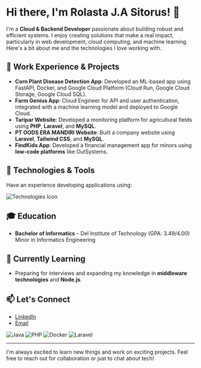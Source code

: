 # Hi there, I'm Rolasta J.A Sitorus! 👋

I'm a **Cloud & Backend Developer** passionate about building robust and efficient systems. I enjoy creating solutions that make a real impact, particularly in web development, cloud computing, and machine learning. Here's a bit about me and the technologies I love working with.

## 💼 Work Experience & Projects

- **Corn Plant Disease Detection App**: Developed an ML-based app using FastAPI, Docker, and Google Cloud Platform (Cloud Run, Google Cloud Storage, Google Cloud SQL).
- **Farm Genius App**: Cloud Engineer for API and user authentication, integrated with a machine learning model and deployed to Google Cloud.
- **Taripar Website**: Developed a monitoring platform for agricultural fields using **PHP**, **Laravel**, and **MySQL**.
- **PT OODS ERA MANDIRI Website**: Built a company website using **Laravel**, **Tailwind CSS**, and **MySQL**.
- **FindKids App**: Developed a financial management app for minors using **low-code platforms** like OutSystems.

## 🚀 Technologies & Tools

Have an experience developing applications using:

![Technologies Icon](./path-to-icon-set/A_clean,_modern_icon_set_representing_various_tech.png)

## 🎓 Education

- **Bachelor of Informatics** – Del Institute of Technology (GPA: 3.49/4.00)
  Minor in Informatics Engineering

## 🌱 Currently Learning

- Preparing for interviews and expanding my knowledge in **middleware technologies** and **Node.js**.

## 📫 Let's Connect

- [LinkedIn](https://www.linkedin.com/in/rolasta/)
- [Email](mailto:sitorus.rolasta123@gmail.com)

![Java](https://skillicons.dev/icons?i=java)
![PHP](https://skillicons.dev/icons?i=php)
![Docker](https://skillicons.dev/icons?i=docker)
![Laravel](https://skillicons.dev/icons?i=laravel)

---

I'm always excited to learn new things and work on exciting projects. Feel free to reach out for collaboration or just to chat about tech!
